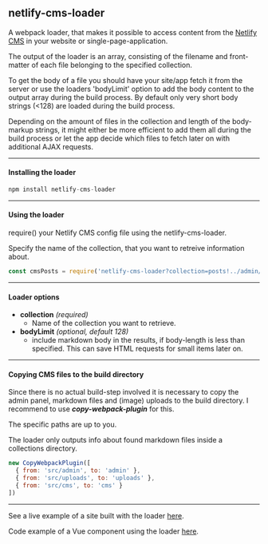 ## netlify-cms-loader

A webpack loader, that makes it possible to access content from the [Netlify CMS](https://www.netlifycms.org/) in your website or single-page-application.

The output of the loader is an array, consisting of the filename and front-matter of each file belonging to the specified collection.

To get the body of a file you should have your site/app fetch it from the server or use the loaders 'bodyLimit' option to add the body content to the output array during the build process.
By default only very short body strings (<128) are loaded during the build process.

Depending on the amount of files in the collection and length of the body-markup strings, it might either be more efficient to add them all during the build process or let the app decide which files to fetch later on with additional AJAX requests.

---
#### Installing the loader
```javascript
npm install netlify-cms-loader
```

---
#### Using the loader
require() your Netlify CMS config file using the netlify-cms-loader.

Specify the name of the collection, that you want to retreive information about.

```javascript
const cmsPosts = require('netlify-cms-loader?collection=posts!../admin/config.yml')
```

---
#### Loader options

* **collection** *(required)*
  * Name of the collection you want to retrieve.
* **bodyLimit** *(optional, default 128)*
  * include markdown body in the results, if body-length is less than specified. This can save HTML requests for small items later on.

---
#### Copying CMS files to the build directory

Since there is no actual build-step involved it is necessary to copy the admin panel, markdown files and (image) uploads to the build directory. I recommend to use ***copy-webpack-plugin*** for this.

The specific paths are up to you.

The loader only outputs info about found markdown files inside a collections directory.

```javascript
new CopyWebpackPlugin([
  { from: 'src/admin', to: 'admin' },
  { from: 'src/uploads', to: 'uploads' },
  { from: 'src/cms', to: 'cms' }
])
```

---
See a live example of a site built with the loader [here](https://netlify-cms-loader.netlify.com/).

Code example of a Vue component using the loader [here](https://github.com/Nocory/netlify_cms/blob/master/src/components/cms.vue).

